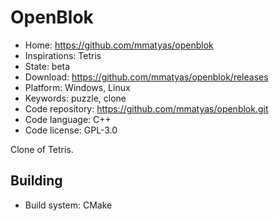 # OpenBlok

- Home: https://github.com/mmatyas/openblok
- Inspirations: Tetris
- State: beta
- Download: https://github.com/mmatyas/openblok/releases
- Platform: Windows, Linux
- Keywords: puzzle, clone
- Code repository: https://github.com/mmatyas/openblok.git
- Code language: C++
- Code license: GPL-3.0

Clone of Tetris.

## Building

- Build system: CMake
